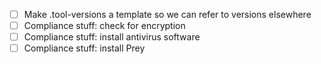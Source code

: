 * [ ] Make .tool-versions a template so we can refer to versions elsewhere
* [ ] Compliance stuff: check for encryption
* [ ] Compliance stuff: install antivirus software
* [ ] Compliance stuff: install Prey
